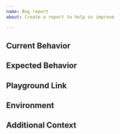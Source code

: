 ```yaml
---
name: Bug report
about: Create a report to help us improve

---
```


<!-- 
This issue tracker is ONLY used for reporting bugs. NO NEW FEATURE ACCEPTED!

Please fill in the *entire* template below. 
-->

## Current Behavior

<!-- Describe the current behavior. -->

## Expected Behavior

<!-- Describe what the desired behavior would be. -->

## Playground Link

<!-- A link to a Playground "Share" link which demonstrates this behavior -->

## Environment

<!-- - Library package version: -->

## Additional Context

<!-- Anything else relevant? -->
